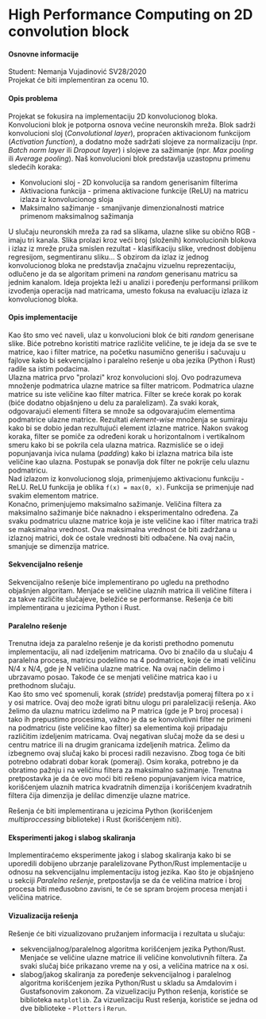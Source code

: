 # High Performance Computing on 2D convolution block

#### Osnovne informacije
Student: Nemanja Vujadinović SV28/2020  
Projekat će biti implementiran za ocenu 10.

#### Opis problema
Projekat se fokusira na implementaciju 2D konvolucionog bloka. Konvolucioni blok je potporna osnova većine neuronskih mreža. Blok sadrži konvolucioni sloj (_Convolutional layer_), propraćen aktivacionom funkcijom (_Activation function_), a dodatno može sadržati slojeve za normalizaciju (npr. _Batch norm layer_ ili _Dropout layer_) i slojeve za sažimanje (npr. _Max pooling_ ili _Average pooling_).
Naš konvolucioni blok predstavlja uzastopnu primenu sledećih koraka:
- Konvolucioni sloj - 2D konvolucija sa random generisanim filterima
- Aktivaciona funkcija - primena aktivacione funkcije (ReLU) na matricu izlaza iz konvolucionog sloja 
- Maksimalno sažimanje - smanjivanje dimenzionalnosti matrice primenom maksimalnog sažimanja

U slučaju neuronskih mreža za rad sa slikama, ulazne slike su obično RGB - imaju tri kanala. Slika prolazi kroz veći broj (složenih) konvolucionih blokova i izlaz iz mreže pruža smislen rezultat - klasifikaciju slike, vrednost dobijenu regresijom, segmentiranu sliku... 
S obzirom da izlaz iz jednog konvolucionog bloka ne predstavlja značajnu vizuelnu reprezentaciju, odlučeno je da se algoritam primeni na _random_ generisanu matricu sa jednim kanalom. Ideja projekta leži u analizi i poređenju performansi prilikom izvođenja operacija nad matricama, umesto fokusa na evaluaciju izlaza iz konvolucionog bloka.

#### Opis implementacije
Kao što smo već naveli, ulaz u konvolucioni blok će biti _random_ generisane slike. Biće potrebno koristiti matrice različite veličine, te je ideja da se sve te matrice, kao i filter matrice, na početku nasumično generišu i sačuvaju u fajlove kako bi sekvencijalno i paralelno rešenje u oba jezika (Python i Rust) radile sa istim podacima.  
Ulazna matrica prvo "prolazi" kroz konvolucioni sloj. Ovo podrazumeva množenje podmatrica ulazne matrice sa filter matricom. Podmatrica ulazne matrice su iste veličine kao filter matrica. Filter se kreće korak po korak (biće dodatno objašnjeno u delu za paralelizam). Za svaki korak, odgovarajući elementi filtera se množe sa odgovarajućim elementima podmatrice ulazne matrice. Rezultati _element-wise_ množenja se sumiraju kako bi se dobio jedan rezultujući element izlazne matrice. Nakon svakog koraka, filter se pomiče za određeni korak u horizontalnom i vertikalnom smeru kako bi se pokrila cela ulazna matrica. Razmisliće se o ideji popunjavanja ivica nulama (_padding_) kako bi izlazna matrica bila iste veličine kao ulazna. Postupak se ponavlja dok filter ne pokrije celu ulaznu podmatricu.  
Nad izlazom iz konvolucionog sloja, primenjujemo aktivacionu funkciju - ReLU. ReLU funkcija je oblika `
f(x) = max(0, x)
`. Funkcija se primenjuje nad svakim elementom matrice.  
Konačno, primenjujemo maksimalno sažimanje. Veličina filtera za maksimalno sažimanje biće naknadno i eksperimentalno određena. Za svaku podmatricu ulazne matrice koja je iste veličine kao i filter matrica traži se maksimalna vrednost. Ova maksimalna vrednost će biti zadržana u izlaznoj matrici, dok će ostale vrednosti biti odbačene. Na ovaj način, smanjuje se dimenzija matrice. 

#### Sekvencijalno rešenje
Sekvencijalno rešenje biće implementirano po ugledu na prethodno objašnjen algoritam. Menjaće se veličine ulaznih matrica ili veličine filtera i za takve različite slučajeve, beležiće se performanse. Rešenja će biti implementirana u jezicima Python i Rust. 

#### Paralelno rešenje
Trenutna ideja za paralelno rešenje je da koristi prethodno pomenutu implementaciju, ali nad izdeljenim matricama. Ovo bi značilo da u slučaju 4 paralelna procesa, matricu podelimo na 4 podmatrice, koje će imati veličinu N/4 x N/4, gde je N veličina ulazne matrice. Na ovaj način delimo i ubrzavamo posao. Takođe će se menjati veličine matrica kao i u prethodnom slučaju.  
Kao što smo već spomenuli, korak (_stride_) predstavlja pomeraj filtera po x i y osi matrice. Ovaj deo može igrati bitnu ulogu pri paralelizaciji rešenja. Ako želimo da ulaznu matricu izdelimo na P matrica (gde je P broj procesa) i tako ih prepustimo procesima, važno je da se konvolutivni filter ne primeni na podmatricu (iste veličine kao filter) sa elementima koji pripadaju različitim izdeljenim matricama. Ovaj negativan slučaj može da se desi u centru matrice ili na drugim granicama izdeljenih matrica. Želimo da izbegnemo ovaj slučaj kako bi procesi radili nezavisno. Zbog toga će biti potrebno odabrati dobar korak (pomeraj). Osim koraka, potrebno je da obratimo pažnju i na veličinu filtera za maksimalno sažimanje. Trenutna pretpostavka je da će ovo moći biti rešeno popunjavanjem ivica matrice, korišćenjem ulaznih matrica kvadratnih dimenzija i korišćenjem kvadratnih filtera čija dimenzija je delilac dimenzije ulazne matrice. 

Rešenja će biti implementirana u jezicima Python (korišćenjem _multiproccessing_ biblioteke) i Rust (korišćenjem niti). 

#### Eksperimenti jakog i slabog skaliranja
Implementiraćemo eksperimente jakog i slabog skaliranja kako bi se uporedili dobijeno ubrzanje paralelizovane Python/Rust implementacije u odnosu na sekvencijalnu implementaciju istog jezika. Kao što je objašnjeno u sekciji _Paralelno rešenje_, pretpostavlja se da će veličina matrice i broj procesa biti međusobno zavisni, te će se spram brojem procesa menjati i veličina matrice.

#### Vizualizacija rešenja
Rešenje će biti vizualizovano pružanjem informacija i rezultata u slučaju:
- sekvencijalnog/paralelnog algoritma korišćenjem jezika Python/Rust. Menjaće se veličine ulazne matrice ili veličine konvolutivnih filtera. Za svaki slučaj biće prikazano vreme na y osi, a veličina matrice na x osi. 
- slabog/jakog skaliranja za poređenje sekvencijalnog i paralelnog algoritma korišćenjem jezika Python/Rust u skladu sa Amdalovim i Gustafsonovim zakonom.
Za vizuelizaciju Python rešenja, koristiće se biblioteka `matplotlib`. Za vizuelizaciju Rust rešenja, koristiće se jedna od dve biblioteke - `Plotters` i `Rerun`.
